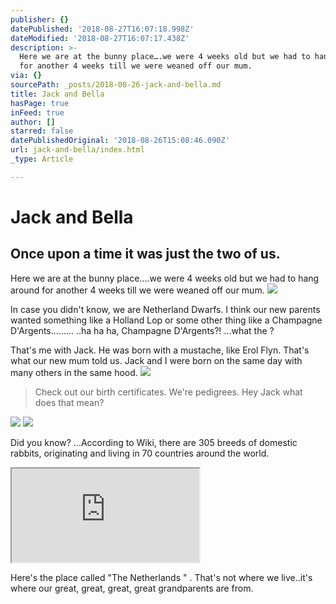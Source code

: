 ```yaml
---
publisher: {}
datePublished: '2018-08-27T16:07:18.998Z'
dateModified: '2018-08-27T16:07:17.438Z'
description: >-
  Here we are at the bunny place….we were 4 weeks old but we had to hang around
  for another 4 weeks till we were weaned off our mum.
via: {}
sourcePath: _posts/2018-08-26-jack-and-bella.md
title: Jack and Bella
hasPage: true
inFeed: true
author: []
starred: false
datePublishedOriginal: '2018-08-26T15:08:46.090Z'
url: jack-and-bella/index.html
_type: Article

---
```

# Jack and Bella

## Once upon a time it was just the two of us.

Here we are at the bunny place....we were 4 weeks old but we had to hang around for another 4 weeks till we were weaned off our mum.
![](https://the-grid-user-content.s3-us-west-2.amazonaws.com/e217328a-d23a-4ce4-9042-e2c991afbdd4.jpg)

In case you didn't know, we are Netherland Dwarfs. I think our new parents wanted something like a Holland Lop or some other thing like a Champagne D'Argents......... ..ha ha ha, Champagne D'Argents?! ...what the ?

That's me with Jack. He was born with a mustache, like Erol Flyn. That's what our new mum told us. Jack and I were born on the same day with many others in the same hood.
![](https://s3-us-west-2.amazonaws.com/the-grid-img/p/ee7ad85891a06d3c71e3cf2d7d4cdd362c720b48.jpg)

> Check out our birth certificates. We're pedigrees. 
> Hey Jack what does that mean?

![](https://s3-us-west-2.amazonaws.com/the-grid-img/p/d107a6cf7d6367114ab2e2e1bf8a06af49da79ca.jpg)
![](https://s3-us-west-2.amazonaws.com/the-grid-img/p/edfdfeda8b55de87ecdb0170bef8221fdfb709e9.jpg)

Did you know? ...According to Wiki, there are 305 breeds of domestic rabbits, originating and living in 70 countries around the world.

<iframe src="https://the-grid.github.io/ed-location/?latitude=51.83577752045248&amp;longitude=5.2734375&amp;zoom=3&amp;address=Netherlands" style=""></iframe>

Here's the place called "The Netherlands " . That's not where we live..it's where our great, great, great, great grandparents are from.